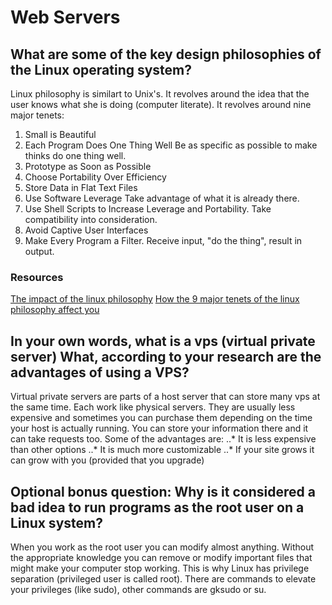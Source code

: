 # Web Servers
## What are some of the key design philosophies of the Linux operating system?
Linux philosophy is similart to Unix's. It revolves around the idea that the user knows what she is doing (computer literate). It revolves around nine major tenets: 
1. Small is Beautiful
2. Each Program Does One Thing Well
Be as specific as possible to make thinks do one thing well. 
3. Prototype as Soon as Possible
4. Choose Portability Over Efficiency
5. Store Data in Flat Text Files
6. Use Software Leverage
	Take advantage of what it is already there. 
7. Use Shell Scripts to Increase Leverage and Portability. Take compatibility into consideration. 
8. Avoid Captive User Interfaces
9. Make Every Program a Filter. Receive input, "do the thing", result in output.


### Resources
 [The impact of the linux philosophy](https://opensource.com/business/14/12/linux-philosophy)
 [How the 9 major tenets of the linux philosophy affect you](https://opensource.com/business/15/2/how-linux-philosophy-affects-you)

## In your own words, what is a vps (virtual private server) What, according to your research are the advantages of using a VPS?
Virtual private servers are parts of a host server that can store many vps at the same time. Each work like physical servers. They are usually less expensive and sometimes you can purchase them depending on the time your host is actually running. You can store your information there and it can take requests too. 
Some of the advantages are: 
..* It is less expensive than other options
..* It is much more customizable
..* If your site grows it can grow with you (provided that you upgrade)

## Optional bonus question: Why is it considered a bad idea to run programs as the root user on a Linux system?
When you work as the root user you can modify almost anything. Without the appropriate knowledge you can remove or modify important files that might make your computer stop working. This is why Linux has privilege separation (privileged user is called root). There are commands to elevate your privileges (like sudo), other commands are gksudo or su. 